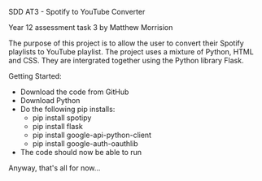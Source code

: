 SDD AT3 - Spotify to YouTube Converter

Year 12 assessment task 3 by Matthew Morrision

The purpose of this project is to allow the user to convert their Spotify playlists to YouTube playlist. The project uses a mixture of Python, HTML and CSS. They are intergrated together using the Python library Flask.

Getting Started:
* Download the code from GitHub
* Download Python
* Do the following pip installs:
    - pip install spotipy
    - pip install flask
    - pip install google-api-python-client
    - pip install google-auth-oauthlib
* The code should now be able to run


Anyway, that's all for now...